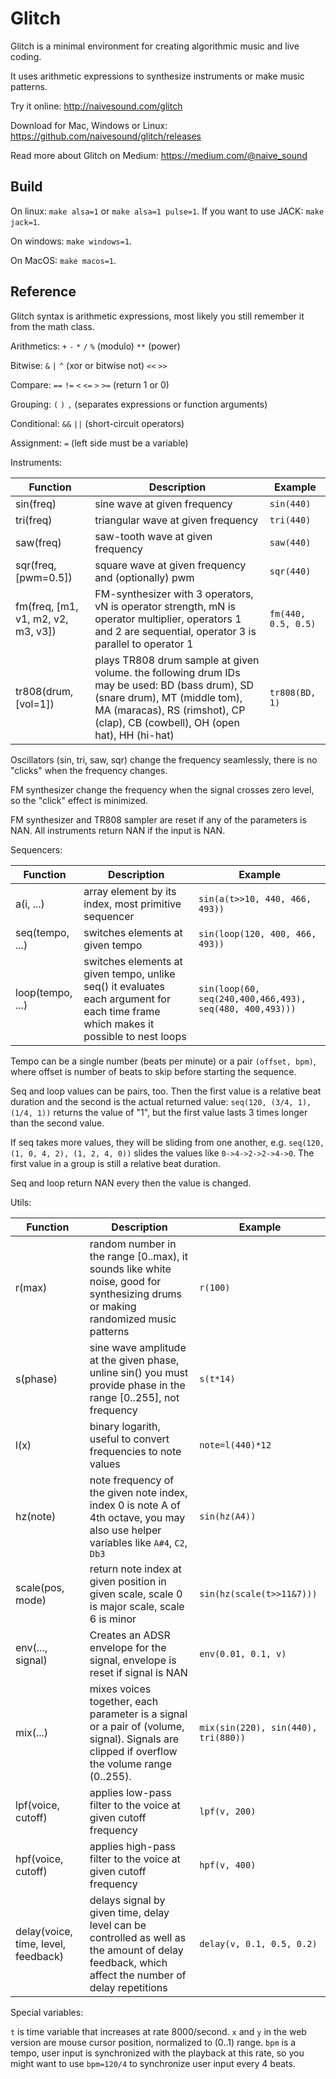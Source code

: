 # Glitch

Glitch is a minimal environment for creating algorithmic music and live coding.

It uses arithmetic expressions to synthesize instruments or make music patterns.

Try it online: http://naivesound.com/glitch

Download for Mac, Windows or Linux: https://github.com/naivesound/glitch/releases

Read more about Glitch on Medium: https://medium.com/@naive_sound

## Build

On linux: `make alsa=1` or `make alsa=1 pulse=1`. If you want to use JACK: `make jack=1`.

On windows: `make windows=1`.

On MacOS: `make macos=1`.

## Reference

Glitch syntax is arithmetic expressions, most likely you still remember it from
the math class.

Arithmetics: `+` `-` `*` `/` `%` (modulo) `**` (power)

Bitwise: `&` `|` `^` (xor or bitwise not) `<<` `>>`

Compare: `==` `!=` `<` `<=` `>` `>=` (return 1 or 0)

Grouping: `(` `)` `,` (separates expressions or function arguments)

Conditional: `&&` `||` (short-circuit operators)

Assignment: `=` (left side must be a variable)

Instruments:

| Function | Description | Example |
|----------|-------------|---------|
| sin(freq) | sine wave at given frequency | `sin(440)` |
| tri(freq) | triangular wave at given frequency | `tri(440)` |
| saw(freq) | saw-tooth wave at given frequency | `saw(440)` |
| sqr(freq, [pwm=0.5]) | square wave at given frequency and (optionally) pwm | `sqr(440)` |
| fm(freq, [m1, v1, m2, v2, m3, v3]) | FM-synthesizer with 3 operators, vN is operator strength, mN is operator multiplier, operators 1 and 2 are sequential, operator 3 is parallel to operator 1 | `fm(440, 0.5, 0.5)` |
| tr808(drum, [vol=1]) | plays TR808 drum sample at given volume. the following drum IDs may be used: BD (bass drum), SD (snare drum), MT (middle tom), MA (maracas), RS (rimshot), CP (clap), CB (cowbell), OH (open hat), HH (hi-hat) | `tr808(BD, 1)` |

Oscillators (sin, tri, saw, sqr) change the frequency seamlessly, there is no
"clicks" when the frequency changes.

FM synthesizer change the frequency when the signal crosses zero level, so the
"click" effect is minimized.

FM synthesizer and TR808 sampler are reset if any of the parameters is NAN. All
instruments return NAN if the input is NAN.

Sequencers:

| Function | Description | Example |
|----------|-------------|---------|
|a(i, ...) | array element by its index, most primitive sequencer | `sin(a(t>>10, 440, 466, 493))` |
|seq(tempo, ...) | switches elements at given tempo | `sin(loop(120, 400, 466, 493))` |
|loop(tempo, ...) | switches elements at given tempo, unlike seq() it evaluates each argument for each time frame which makes it possible to nest loops | `sin(loop(60, seq(240,400,466,493), seq(480, 400,493)))` |

Tempo can be a single number (beats per minute) or a pair `(offset, bpm)`, where
offset is number of beats to skip before starting the sequence.

Seq and loop values can be pairs, too. Then the first value is a relative beat
duration and the second is the actual returned value: `seq(120, (3/4, 1), (1/4,
1))` returns the value of "1", but the first value lasts 3 times longer than
the second value.

If seq takes more values, they will be sliding from one another, e.g.
`seq(120, (1, 0, 4, 2), (1, 2, 4, 0))` slides the values like
`0->4->2->2->4->0`. The first value in a group is still a relative beat
duration.

Seq and loop return NAN every then the value is changed.

Utils:

| Function | Description | Example |
|----------|-------------|---------|
| r(max) | random number in the range [0..max), it sounds like white noise, good for synthesizing drums or making randomized music patterns | `r(100)` |
| s(phase)  | sine wave amplitude at the given phase, unline sin() you must provide phase in the range [0..255], not frequency | `s(t*14)` |
| l(x) | binary logarith, useful to convert frequencies to note values | `note=l(440)*12` |
| hz(note) | note frequency of the given note index, index 0 is note A of 4th octave, you may also use helper variables like `A#4`, `C2`, `Db3` | `sin(hz(A4))` |
| scale(pos, mode) | return note index at given position in given scale, scale 0 is major scale, scale 6 is minor | `sin(hz(scale(t>>11&7)))` |
| env(..., signal) | Creates an ADSR envelope for the signal, envelope is reset if signal is NAN | `env(0.01, 0.1, v)` |
| mix(...) | mixes voices together, each parameter is a signal or a pair of (volume, signal). Signals are clipped if overflow the volume range (0..255). | `mix(sin(220), sin(440), tri(880))` |
| lpf(voice, cutoff) | applies low-pass filter to the voice at given cutoff frequency | `lpf(v, 200)` |
| hpf(voice, cutoff) | applies high-pass filter to the voice at given cutoff frequency | `hpf(v, 400)` |
| delay(voice, time, level, feedback) | delays signal by given time, delay level can be controlled as well as the amount of delay feedback, which affect the number of delay repetitions | `delay(v, 0.1, 0.5, 0.2)` |

Special variables:

`t` is time variable that increases at rate 8000/second. `x` and `y` in the web
version are mouse cursor position, normalized to (0..1) range. `bpm` is a
tempo, user input is synchronized with the playback at this rate, so you might
want to use `bpm=120/4` to synchronize user input every 4 beats.
